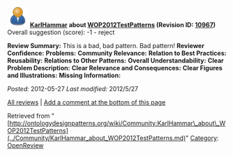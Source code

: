 [![](../images/thumb/a/a6/ODPUser.png/48px-ODPUser.png)](../Image/ODPUser.png.md "ODPUser.png")
__[KarlHammar](../User/KarlHammar.md "User:KarlHammar") about [WOP2012TestPatterns](http://ontologydesignpatterns.org/wiki/index.php?title=Submissions:WOP2012TestPatterns&action=edit&redlink=1 "Submissions:WOP2012TestPatterns (not yet written)") (Revision ID: [10967](../Submissions/WOP2012TestPatterns@oldid=10967.md "http://ontologydesignpatterns.org/wiki/Submissions:WOP2012TestPatterns?oldid=10967"))__
Overall suggestion (score): -1 - reject




 __Review Summary:__ This is a bad, bad pattern. Bad pattern!
__Reviewer Confidence:__ 
__Problems:__ 
__Community Relevance:__ 
__Relation to Best Practices:__ 
__Reusability:__ 
__Relations to Other Patterns:__ 
__Overall Understandability:__ 
__Clear Problem Description:__ 
__Clear Relevance and Consequences:__ 
__Clear Figures and Illustrations:__ 
__Missing Information:__ 

_Posted:_ 2012-05-27 _Last modified:_ 2012/5/27



[All reviews](../Reviews/Main.md "Reviews:Main") | [Add a comment at the bottom of this page](index.php@title=Odp%253AAdd_comment&target=../Community/KarlHammar_about_WOP2012TestPatterns.md#New_comment "http://ontologydesignpatterns.org/wiki/index.php?title=Odp:Add_comment&target=Community:KarlHammar_about_WOP2012TestPatterns#New_comment")


Retrieved from "[http://ontologydesignpatterns.org/wiki/Community:KarlHammar\_about\_WOP2012TestPatterns](../Community/KarlHammar_about_WOP2012TestPatterns.md)"
 [Category](http://ontologydesignpatterns.org/wiki/Special:Categories "Special:Categories"): [OpenReview](../Category/OpenReview.md "Category:OpenReview")